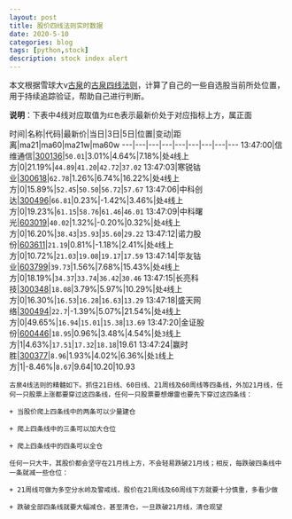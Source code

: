 ```yaml
---
layout: post
title: 股价四线法则实时数据
date: 2020-5-10
categories: blog
tags: [python,stock]
description: stock index alert
---
```



本文根据雪球大v[古泉](https://xueqiu.com/u/7148646888)的[古泉四线法则](https://xueqiu.com/7148646888/130498192)，计算了自己的一些自选股当前所处位置，用于持续追踪验证，帮助自己进行判断。

**说明**：下表中4线对应取值为`红色`表示最新价处于对应指标上方，属正面

时间|名称|代码|最新价|当日|3日|5日|位置|变动|距离|ma21|ma60|ma21w|ma60w
---|---|---|---|---|---|---|---|---
13:47:00|信维通信|[300136](https://xueqiu.com/S/SZ300136)|`50.01`|3.01%|4.64%|7.18%|处`4`线上方|0|21.19%|`44.89`|`41.20`|`42.72`|`37.02`
13:47:03|寒锐钴业|[300618](https://xueqiu.com/S/SZ300618)|`62.78`|1.26%|6.74%|16.22%|处`4`线上方|0|15.89%|`52.45`|`50.50`|`56.72`|`57.67`
13:47:06|中科创达|[300496](https://xueqiu.com/S/SZ300496)|`66.81`|0.23%|-1.42%|3.46%|处`4`线上方|0|19.23%|`61.15`|`58.76`|`61.46`|`46.01`
13:47:09|中科曙光|[603019](https://xueqiu.com/S/SH603019)|`40.02`|1.32%|-0.20%|0.32%|处`4`线上方|0|16.20%|`38.43`|`35.93`|`35.60`|`29.22`
13:47:12|诺力股份|[603611](https://xueqiu.com/S/SH603611)|`21.19`|0.81%|-1.18%|2.41%|处`4`线上方|0|10.72%|`21.03`|`19.08`|`19.17`|`17.59`
13:47:14|华友钴业|[603799](https://xueqiu.com/S/SH603799)|`39.73`|1.56%|7.68%|15.43%|处`4`线上方|0|18.19%|`34.37`|`33.74`|`36.42`|`30.46`
13:47:15|长亮科技|[300348](https://xueqiu.com/S/SZ300348)|`18.08`|3.79%|5.97%|10.29%|处`4`线上方|0|16.30%|`16.53`|`16.28`|`16.63`|`13.29`
13:47:18|盛天网络|[300494](https://xueqiu.com/S/SZ300494)|`22.7`|-1.39%|5.07%|21.54%|处`4`线上方|0|49.65%|`16.94`|`15.01`|`15.38`|`13.69`
13:47:20|金证股份|[600446](https://xueqiu.com/S/SH600446)|`18.95`|0.96%|3.48%|4.54%|处`3`线上方|1|4.63%|`17.51`|`17.32`|`18.18`|19.61
13:47:24|赢时胜|[300377](https://xueqiu.com/S/SZ300377)|`8.96`|1.93%|4.02%|6.36%|处`1`线上方|1|-8.46%|`8.67`|9.64|10.20|10.93

```
古泉4线法则的精髓如下。抓住21日线、60日线、21周线及60周线等四条线，外加21月线，任何一只股票上涨都要穿过这四条线，任何一只股票要想爆雷也要先下穿过这四条线：

+ 当股价爬上四条线中的两条可以少量建仓

+ 爬上四条线中的三条可以加大仓位

+ 爬上四条线中的四条可以全仓

任何一只大牛，其股价都会坚守在21月线上方，不会轻易跌破21月线；相反，每跌破四条线中一条就减一些仓位：

+ 21周线可做为多空分水岭及警戒线，股价在21周线及60周线下方就要十分慎重，多看少做

+ 跌破全部四条线就要大幅减仓，甚至清仓，一旦跌破21月线，清仓观望
```